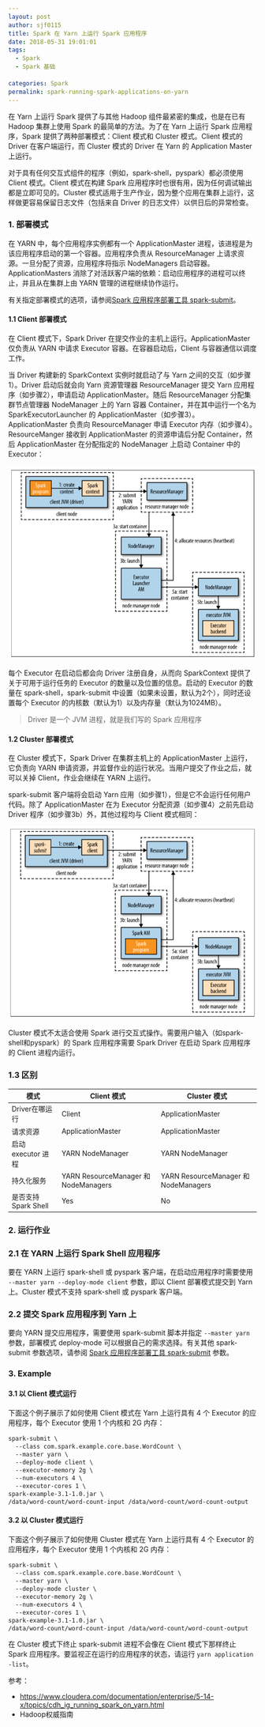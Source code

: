 ```yaml
---
layout: post
author: sjf0115
title: Spark 在 Yarn 上运行 Spark 应用程序
date: 2018-05-31 19:01:01
tags:
  - Spark
  - Spark 基础

categories: Spark
permalink: spark-running-spark-applications-on-yarn
---
```


在 Yarn 上运行 Spark 提供了与其他 Hadoop 组件最紧密的集成，也是在已有 Hadoop 集群上使用 Spark 的最简单的方法。为了在 Yarn 上运行 Spark 应用程序，Spark 提供了两种部署模式：Client 模式和 Cluster 模式。Client 模式的 Driver 在客户端运行，而 Cluster 模式的 Driver 在 Yarn 的 Application Master 上运行。

对于具有任何交互式组件的程序（例如，spark-shell，pyspark）都必须使用 Client 模式。Client 模式在构建 Spark 应用程序时也很有用，因为任何调试输出都是立即可见的。Cluster 模式适用于生产作业，因为整个应用在集群上运行，这样做更容易保留日志文件（包括来自 Driver 的日志文件）以供日后的异常检查。

### 1. 部署模式

在 YARN 中，每个应用程序实例都有一个 ApplicationMaster 进程，该进程是为该应用程序启动的第一个容器。应用程序负责从 ResourceManager 上请求资源。一旦分配了资源，应用程序将指示 NodeManagers 启动容器。ApplicationMasters 消除了对活跃客户端的依赖：启动应用程序的进程可以终止，并且从在集群上由 YARN 管理的进程继续协作运行。

有关指定部署模式的选项，请参阅[Spark 应用程序部署工具 spark-submit](https://smartsi.blog.csdn.net/article/details/55271395)。

#### 1.1 Client 部署模式

在 Client 模式下，Spark Driver 在提交作业的主机上运行。ApplicationMaster 仅负责从 YARN 中请求 Executor 容器。在容器启动后，Client 与容器通信以调度工作。

当 Driver 构建新的 SparkContext 实例时就启动了与 Yarn 之间的交互（如步骤1）。Driver 启动后就会向 Yarn 资源管理器 ResourceManager 提交 Yarn 应用程序（如步骤2），申请启动 ApplicationMaster。随后 ResourceManager 分配集群节点管理器 NodeManager 上的 Yarn 容器 Container，并在其中运行一个名为 SparkExecutorLauncher 的 ApplicationMaster（如步骤3）。ApplicationMaster  负责向 ResourceManager 申请 Executor 内存（如步骤4）。ResourceManger 接收到 ApplicationMaster 的资源申请后分配 Container，然后 ApplicationMaster 在分配指定的 NodeManager 上启动 Container 中的 Executor：

![](https://github.com/sjf0115/ImageBucket/blob/main/Spark/spark-base-running-spark-applications-on-yarn-1.png?raw=true)

每个 Executor 在启动后都会向 Driver 注册自身，从而向 SparkContext 提供了关于可用于运行任务的 Executor 的数量以及位置的信息。启动的 Executor 的数量在 spark-shell，spark-submit 中设置（如果未设置，默认为2个），同时还设置每个 Executor 的内核数（默认为1）以及内存量（默认为1024MB）。

> Driver 是一个 JVM 进程，就是我们写的 Spark 应用程序

#### 1.2 Cluster 部署模式

在 Cluster 模式下，Spark Driver 在集群主机上的 ApplicationMaster 上运行，它负责向 YARN 申请资源，并监督作业的运行状况。当用户提交了作业之后，就可以关掉 Client，作业会继续在 YARN 上运行。

spark-submit 客户端将会启动 Yarn 应用（如步骤1），但是它不会运行任何用户代码。除了 ApplicationMaster 在为 Executor 分配资源（如步骤4）之前先启动 Driver 程序（如步骤3b）外，其他过程均与 Client 模式相同：

![](https://github.com/sjf0115/ImageBucket/blob/main/Spark/spark-base-running-spark-applications-on-yarn-2.png?raw=true)

Cluster 模式不太适合使用 Spark 进行交互式操作。需要用户输入（如spark-shell和pyspark）的 Spark 应用程序需要 Spark Driver 在启动 Spark 应用程序的 Client 进程内运行。

### 1.3 区别

模式 | Client 模式| Cluster 模式
---|---|---
Driver在哪运行| Client	|ApplicationMaster
请求资源	|ApplicationMaster	|ApplicationMaster
启动 executor 进程	|YARN NodeManager	|YARN NodeManager
持久化服务	|YARN ResourceManager 和 NodeManagers	|YARN ResourceManager 和 NodeManagers
是否支持Spark Shell	|Yes	|No

### 2. 运行作业

### 2.1 在 YARN 上运行 Spark Shell 应用程序

要在 YARN 上运行 spark-shell 或 pyspark 客户端，在启动应用程序时需要使用 `--master yarn --deploy-mode client` 参数，即以 Client 部署模式提交到 Yarn 上。Cluster 模式不支持 spark-shell 或 pyspark 客户端。

### 2.2 提交 Spark 应用程序到 Yarn 上

要向 YARN 提交应用程序，需要使用 spark-submit 脚本并指定 `--master yarn` 参数，部署模式 deploy-mode 可以根据自己的需求选择。有关其他 spark-submit 参数选项，请参阅 [Spark 应用程序部署工具 spark-submit](https://smartsi.blog.csdn.net/article/details/55271395) 参数。

### 3. Example

#### 3.1 以 Client 模式运行

下面这个例子展示了如何使用 Client 模式在 Yarn 上运行具有 4 个 Executor 的应用程序，每个 Executor 使用 1 个内核和 2G 内存：
```
spark-submit \
  --class com.spark.example.core.base.WordCount \
  --master yarn \
  --deploy-mode client \
  --executor-memory 2g \
  --num-executors 4 \
  --executor-cores 1 \
spark-example-3.1-1.0.jar \
/data/word-count/word-count-input /data/word-count/word-count-output
```

#### 3.2 以 Cluster 模式运行

下面这个例子展示了如何使用 Cluster 模式在 Yarn 上运行具有 4 个 Executor 的应用程序，每个 Executor 使用 1 个内核和 2G 内存：
```
spark-submit \
  --class com.spark.example.core.base.WordCount \
  --master yarn \
  --deploy-mode cluster \
  --executor-memory 2g \
  --num-executors 4 \
  --executor-cores 1 \
spark-example-3.1-1.0.jar \
/data/word-count/word-count-input /data/word-count/word-count-output
```
在 Cluster 模式下终止 spark-submit 进程不会像在 Client 模式下那样终止 Spark 应用程序。要监视正在运行的应用程序的状态，请运行 `yarn application -list`。

参考：
- https://www.cloudera.com/documentation/enterprise/5-14-x/topics/cdh_ig_running_spark_on_yarn.html
- Hadoop权威指南
